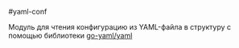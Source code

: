 #yaml-conf

Модуль для чтения конфигурацию из YAML-файла в структуру с помощью библиотеки [go-yaml/yaml](https://github.com/go-yaml/yaml)
